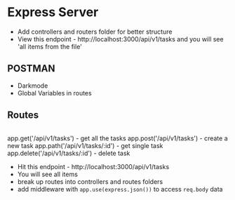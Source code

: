 # Express Server
* Add controllers and routers folder for better structure
* View this endpoint - http://localhost:3000/api/v1/tasks and you will see 'all items from the file'

## POSTMAN
* Darkmode
* Global Variables in routes

## Routes
```
```
app.get('/api/v1/tasks')        - get all the tasks
app.post('/api/v1/tasks')       - create a new task
app.path('/api/v1/tasks/:id')   - get single task
app.delete('/api/v1/tasks/:id') - delete task

* Hit this endpoint - http://localhost:3000/api/v1/tasks
* You will see all items
* break up routes into controllers and routes folders
* add middleware with `app.use(express.json())` to access `req.body` data
